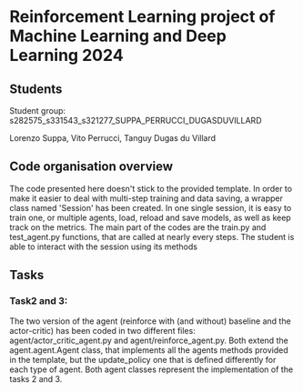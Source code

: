 # Reinforcement Learning project of Machine Learning and Deep Learning 2024

## Students

Student group:
s282575_s331543_s321277_SUPPA_PERRUCCI_DUGASDUVILLARD

Lorenzo Suppa, Vito Perrucci, Tanguy Dugas du Villard

## Code organisation overview
The code presented here doesn't stick to the provided template. In order to make it easier to deal with multi-step training and data saving, a wrapper class named 'Session' has been created.
In one single session, it is easy to train one, or multiple agents, load, reload and save models, as well as keep track on the metrics. The main part of the codes are the train.py and test_agent.py functions, that are called at nearly every steps. The student is able to interact with the session using its methods

## Tasks

### Task2 and 3:
The two version of the agent (reinforce with (and without) baseline and the actor-critic) has been coded in two different files: agent/actor_critic_agent.py and agent/reinforce_agent.py. Both extend the agent.agent.Agent class, that implements all the agents methods provided in the template, but the update_policy one that is defined differently for each type of agent. Both agent classes represent the implementation of the tasks 2 and 3.

